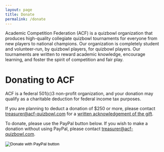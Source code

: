 ```yaml
---
layout: page
title: Donate
permalink: /donate
---
```


Academic Competition Federation (ACF) is a quizbowl organization that produces high-quality collegiate quizbowl tournaments for everyone from new players to national champions. Our organization is completely student and volunteer-run, by quizbowl players, for quizbowl players. Our tournaments are written to reward academic knowledge, encourage learning, and foster the spirit of competition and fair play.

# Donating to ACF

ACF is a federal 501(c)3 non-profit organization, and your donation may qualify as a charitable deduction for federal income tax purposes. 

If you are planning to deduct a donation of $250 or more, please contact [treasurer@acf-quizbowl.com](mailto:treasurer@acf-quizbowl.com) for a [written acknowledgement of the gift](https://www.irs.gov/charities-non-profits/charitable-organizations/charitable-contributions-written-acknowledgments).

To donate, please use the PayPal button below. If you wish to make a donation without using PayPal, please contact [treasurer@acf-quizbowl.com](mailto:treasurer@acf-quizbowl.com).

<form action="https://www.paypal.com/cgi-bin/webscr" method="post" target="_top">
<input type="hidden" name="cmd" value="_s-xclick" />
<input type="hidden" name="hosted_button_id" value="NSE9LXM3NFJTU" />
<input type="image" src="https://www.paypalobjects.com/en_US/i/btn/btn_donateCC_LG.gif" border="0" name="submit" title="PayPal - The safer, easier way to pay online!" alt="Donate with PayPal button" />
<img alt="" border="0" src="https://www.paypal.com/en_US/i/scr/pixel.gif" width="1" height="1" />
</form>
